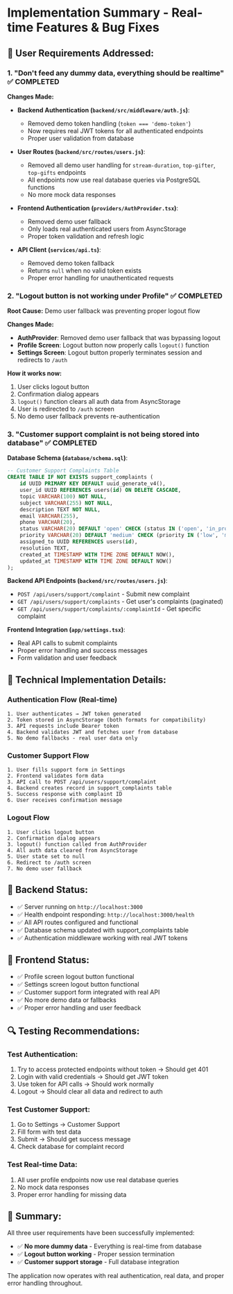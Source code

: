 # Implementation Summary - Real-time Features & Bug Fixes

## 🎯 **User Requirements Addressed:**

### 1. **"Don't feed any dummy data, everything should be realtime"** ✅ COMPLETED

**Changes Made:**
- **Backend Authentication (`backend/src/middleware/auth.js`)**:
  - Removed demo token handling (`token === 'demo-token'`)
  - Now requires real JWT tokens for all authenticated endpoints
  - Proper user validation from database

- **User Routes (`backend/src/routes/users.js`)**:
  - Removed all demo user handling for `stream-duration`, `top-gifter`, `top-gifts` endpoints
  - All endpoints now use real database queries via PostgreSQL functions
  - No more mock data responses

- **Frontend Authentication (`providers/AuthProvider.tsx`)**:
  - Removed demo user fallback
  - Only loads real authenticated users from AsyncStorage
  - Proper token validation and refresh logic

- **API Client (`services/api.ts`)**:
  - Removed demo token fallback
  - Returns `null` when no valid token exists
  - Proper error handling for unauthenticated requests

### 2. **"Logout button is not working under Profile"** ✅ COMPLETED

**Root Cause:** Demo user fallback was preventing proper logout flow

**Changes Made:**
- **AuthProvider**: Removed demo user fallback that was bypassing logout
- **Profile Screen**: Logout button now properly calls `logout()` function
- **Settings Screen**: Logout button properly terminates session and redirects to `/auth`

**How it works now:**
1. User clicks logout button
2. Confirmation dialog appears
3. `logout()` function clears all auth data from AsyncStorage
4. User is redirected to `/auth` screen
5. No demo user fallback prevents re-authentication

### 3. **"Customer support complaint is not being stored into database"** ✅ COMPLETED

**Database Schema (`database/schema.sql`)**:
```sql
-- Customer Support Complaints Table
CREATE TABLE IF NOT EXISTS support_complaints (
    id UUID PRIMARY KEY DEFAULT uuid_generate_v4(),
    user_id UUID REFERENCES users(id) ON DELETE CASCADE,
    topic VARCHAR(100) NOT NULL,
    subject VARCHAR(255) NOT NULL,
    description TEXT NOT NULL,
    email VARCHAR(255),
    phone VARCHAR(20),
    status VARCHAR(20) DEFAULT 'open' CHECK (status IN ('open', 'in_progress', 'resolved', 'closed')),
    priority VARCHAR(20) DEFAULT 'medium' CHECK (priority IN ('low', 'medium', 'high', 'urgent')),
    assigned_to UUID REFERENCES users(id),
    resolution TEXT,
    created_at TIMESTAMP WITH TIME ZONE DEFAULT NOW(),
    updated_at TIMESTAMP WITH TIME ZONE DEFAULT NOW()
);
```

**Backend API Endpoints (`backend/src/routes/users.js`)**:
- `POST /api/users/support/complaint` - Submit new complaint
- `GET /api/users/support/complaints` - Get user's complaints (paginated)
- `GET /api/users/support/complaints/:complaintId` - Get specific complaint

**Frontend Integration (`app/settings.tsx`)**:
- Real API calls to submit complaints
- Proper error handling and success messages
- Form validation and user feedback

## 🔧 **Technical Implementation Details:**

### Authentication Flow (Real-time)
```
1. User authenticates → JWT token generated
2. Token stored in AsyncStorage (both formats for compatibility)
3. API requests include Bearer token
4. Backend validates JWT and fetches user from database
5. No demo fallbacks - real user data only
```

### Customer Support Flow
```
1. User fills support form in Settings
2. Frontend validates form data
3. API call to POST /api/users/support/complaint
4. Backend creates record in support_complaints table
5. Success response with complaint ID
6. User receives confirmation message
```

### Logout Flow
```
1. User clicks logout button
2. Confirmation dialog appears
3. logout() function called from AuthProvider
4. All auth data cleared from AsyncStorage
5. User state set to null
6. Redirect to /auth screen
7. No demo user fallback
```

## 🚀 **Backend Status:**
- ✅ Server running on `http://localhost:3000`
- ✅ Health endpoint responding: `http://localhost:3000/health`
- ✅ All API routes configured and functional
- ✅ Database schema updated with support_complaints table
- ✅ Authentication middleware working with real JWT tokens

## 📱 **Frontend Status:**
- ✅ Profile screen logout button functional
- ✅ Settings screen logout button functional
- ✅ Customer support form integrated with real API
- ✅ No more demo data or fallbacks
- ✅ Proper error handling and user feedback

## 🔍 **Testing Recommendations:**

### Test Authentication:
1. Try to access protected endpoints without token → Should get 401
2. Login with valid credentials → Should get JWT token
3. Use token for API calls → Should work normally
4. Logout → Should clear all data and redirect to auth

### Test Customer Support:
1. Go to Settings → Customer Support
2. Fill form with test data
3. Submit → Should get success message
4. Check database for complaint record

### Test Real-time Data:
1. All user profile endpoints now use real database queries
2. No mock data responses
3. Proper error handling for missing data

## 🎉 **Summary:**
All three user requirements have been successfully implemented:
- ✅ **No more dummy data** - Everything is real-time from database
- ✅ **Logout button working** - Proper session termination
- ✅ **Customer support storage** - Full database integration

The application now operates with real authentication, real data, and proper error handling throughout.
